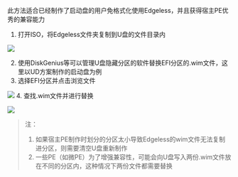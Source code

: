 此方法适合已经制作了启动盘的用户免格式化使用Edgeless，并且获得宿主PE优秀的兼容能力
1. 打开ISO，将Edgeless文件夹复制到U盘的文件目录内


![](https://pineapple.edgeless.top/picbed/wiki/images/screenshot_1581509927718.png)


2. 使用DiskGenius等可以管理U盘隐藏分区的软件替换EFI分区的.wim文件，这里以UD方案制作的启动盘为例
2. 选择EFI分区并点击浏览文件

![](https://pineapple.edgeless.top/picbed/wiki/images/screenshot_1581510282130.png)
4. 查找.wim文件并进行替换

![](https://pineapple.edgeless.top/picbed/wiki/images/screenshot_1581510336375.png)
>注：
>1. 如果宿主PE制作时划分的分区太小导致Edgeless的wim文件无法复制进分区，则需要清空U盘重新制作
>2. 一些PE（如微PE）为了增强兼容性，可能会向U盘写入两份.wim文件放在不同的分区内，这种情况下两份文件都需要替换